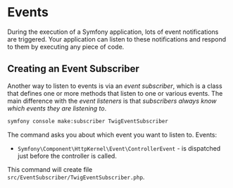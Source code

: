 # Events

During the execution of a Symfony application, lots of event notifications are triggered. 
Your application can listen to these notifications and respond to them by executing any piece of code.

## Creating an Event Subscriber

Another way to listen to events is via an *event subscriber*, 
which is a class that defines one or more methods that listen to one or various events. 
The main difference with the *event listeners* is that *subscribers always know which events they are listening to*.

```bash
symfony console make:subscriber TwigEventSubscriber
```

The command asks you about which event you want to listen to. Events:

- `Symfony\Component\HttpKernel\Event\ControllerEvent` - is dispatched just before the controller is called.

This command will create file `src/EventSubscriber/TwigEventSubscriber.php`.
